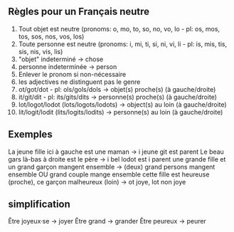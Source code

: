 ## Règles pour un Français neutre

1. Tout objet est neutre (pronoms: o, mo, to, so, no, vo, lo - pl: os, mos, tos, sos, nos, vos, los)
2. Toute personne est neutre (pronoms: i, mi, ti, si, ni, vi, li - pl: is, mis, tis, sis, nis, vis, lis)
3. "objet" indeterminé -> chose
4. personne indeterminée -> person
3. Enlever le pronom si non-nécessaire
3. les adjectives ne distinguent pas le genre
4. ot/got/dot - pl: ols/gols/dols -> objet(s) proche(s) (à gauche/droite)
5. it/git/dit - pl: its/gits/dits -> personne(s) proche(s) (à gauche/droite)
6. lot/logot/lodot (lots/logots/lodots) -> object(s) au loin (à gauche/droite)
5. lit/logit/lodit (lits/logits/lodits) -> personne(s) au loin (à gauche/droite)

## Exemples

La jeune fille ici à gauche est une maman -> i jeune git est parent
Le beau gars là-bas à droite est le père -> i bel lodot est i parent
une grande fille et un grand garçon mangent ensemble -> (deux) grand persons mangent ensemble OU grand couple mange ensemble
cette fille est heureuse (proche), ce garçon malheureux (loin) -> ot joye, lot non joye

## simplification

Être joyeux·se -> joyer
Être grand -> grander
Être peureux -> peurer